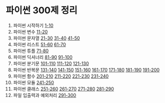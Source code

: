 # 파이썬 300제 정리

01. 파이썬 시작하기
[1-10](https://wikidocs.net/7014)
02. 파이썬 변수
[11-20](https://wikidocs.net/7021)
03. 파이썬 문자열
[21-30](https://wikidocs.net/7022)
[31-40](https://wikidocs.net/7024)
[41-50](https://wikidocs.net/78558)
04. 파이썬 리스트
[51-60](https://wikidocs.net/7023)
[61-70](https://wikidocs.net/7025)
05. 파이썬 튜플
[71-80](https://wikidocs.net/7027)
06. 파이썬 딕셔너리
[81-90](https://wikidocs.net/22000)
[91-100](https://wikidocs.net/78563)
07. 파이썬 분기문
[101-110](https://wikidocs.net/7028)
[111-120](https://wikidocs.net/7030)
[121-130](https://wikidocs.net/7031)
08. 파이썬 반복문
[131-140](https://wikidocs.net/78562)
[141-150](https://wikidocs.net/7020)
[151-160](https://wikidocs.net/78768)
[161-170](https://wikidocs.net/7033)
[171-180](https://wikidocs.net/25315)
[181-190](https://wikidocs.net/78564)
[191-200](https://wikidocs.net/78565)
09. 파이썬 함수
[201-210](https://wikidocs.net/23906)
[211-220](https://wikidocs.net/23906)
[221-230](https://wikidocs.net/7039)
[231-240](https://wikidocs.net/78556)
10. 파이썬 모듈
[241-250](https://wikidocs.net/7040)
11. 파이썬 클래스
[251-260](https://wikidocs.net/7035)
[261-270](https://wikidocs.net/7036)
[271-280](https://wikidocs.net/7037)
[281-290](https://wikidocs.net/7041)
12. 파일 입출력과 예외처리
[291-300](https://wikidocs.net/7044)